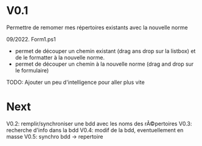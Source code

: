 # V0.1

Permettre de remomer mes répertoires existants avec la nouvelle norme

09/2022. Form1.ps1
- permet de découper un chemin existant (drag ans drop sur la listbox) et de le formatter à la nouvelle norme.
- permet de découper un chemin à la nouvelle norme (drag and drop sur le formulaire)

TODO: Ajouter un peu d'intelligence pour aller plus vite


# Next

V0.2: remplir/synchroniser une bdd avec les noms des rÃ©pertoires
V0.3: recherche d'info dans la bdd
V0.4: modif de la bdd, eventuellement en masse
V0.5: synchro bdd -> repertoire 